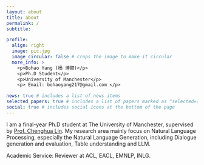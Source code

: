 ```yaml
---
layout: about
title: about
permalink: /
subtitle:

profile:
  align: right
  image: pic.jpg
  image_circular: false # crops the image to make it circular
  more_info: >
    <p>Bohao Yang (杨 博颢)</p>
    <p>Ph.D Student</p>
    <p>University of Manchester</p>
    <p> Email: bohaoyang217@gmail.com </p>

news: true # includes a list of news items
selected_papers: true # includes a list of papers marked as "selected={true}"
social: true # includes social icons at the bottom of the page
---
```


I am a final-year Ph.D student at The University of Manchester, supervised by [Prof. Chenghua Lin](https://chenghualin.wordpress.com/). My research area mainly focus on Natural Language Processing, especially the Natural Language Generation, including Dialogue generation and evaluation, Table understanding and LLM.

Academic Service: Reviewer at ACL, EACL, EMNLP, INLG.


